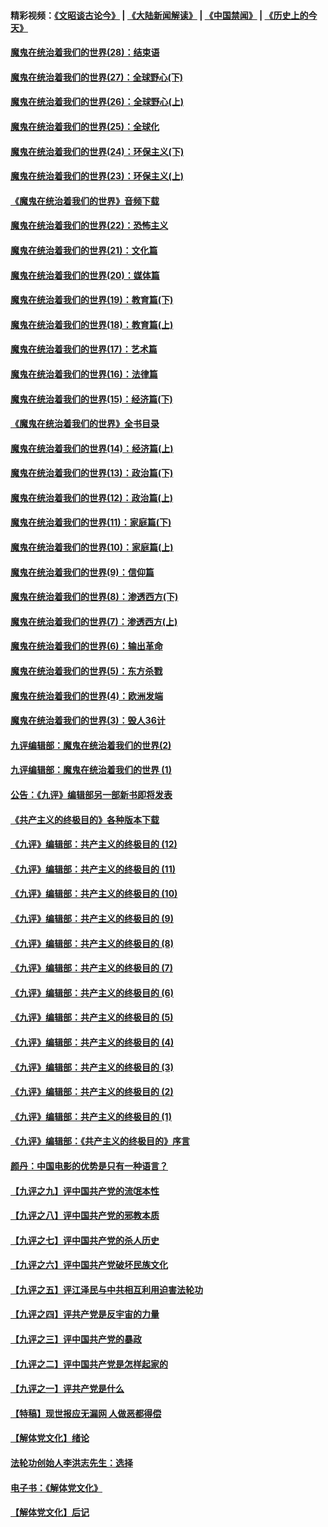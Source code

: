 #### 精彩视频：[《文昭谈古论今》](https://github.com/gfw-breaker/wenzhao/blob/master/README.md?t=12311231) | [《大陆新闻解读》](https://github.com/gfw-breaker/ntdtv-comedy/blob/master/README.md?t=12311231) | [《中国禁闻》](https://github.com/gfw-breaker/ntdtv-news/blob/master/README.md?t=12311231) | [《历史上的今天》](https://github.com/gfw-breaker/today-in-history/blob/master/README.md?t=12311231) 

#### [魔鬼在统治着我们的世界(28)：结束语](../pages/nsc422/n10936246.md?t=12311231) 

#### [魔鬼在统治着我们的世界(27)：全球野心(下)](../pages/nsc422/n10928319.md?t=12311231) 

#### [魔鬼在统治着我们的世界(26)：全球野心(上)](../pages/nsc422/n10900318.md?t=12311231) 

#### [魔鬼在统治着我们的世界(25)：全球化](../pages/nsc422/n10788205.md?t=12311231) 

#### [魔鬼在统治着我们的世界(24)：环保主义(下)](../pages/nsc422/n10695307.md?t=12311231) 

#### [魔鬼在统治着我们的世界(23)：环保主义(上)](../pages/nsc422/n10688613.md?t=12311231) 

#### [《魔鬼在统治着我们的世界》音频下载](../pages/nsc422/n10635553.md?t=12311231) 

#### [魔鬼在统治着我们的世界(22)：恐怖主义](../pages/nsc422/n10614727.md?t=12311231) 

#### [魔鬼在统治着我们的世界(21)：文化篇](../pages/nsc422/n10597706.md?t=12311231) 

#### [魔鬼在统治着我们的世界(20)：媒体篇](../pages/nsc422/n10586579.md?t=12311231) 

#### [魔鬼在统治着我们的世界(19)：教育篇(下)](../pages/nsc422/n10564808.md?t=12311231) 

#### [魔鬼在统治着我们的世界(18)：教育篇(上)](../pages/nsc422/n10526970.md?t=12311231) 

#### [魔鬼在统治着我们的世界(17)：艺术篇](../pages/nsc422/n10499093.md?t=12311231) 

#### [魔鬼在统治着我们的世界(16)：法律篇](../pages/nsc422/n10485969.md?t=12311231) 

#### [魔鬼在统治着我们的世界(15)：经济篇(下)](../pages/nsc422/n10469975.md?t=12311231) 

#### [《魔鬼在统治着我们的世界》全书目录](../pages/nsc422/n10464261.md?t=12311231) 

#### [魔鬼在统治着我们的世界(14)：经济篇(上)](../pages/nsc422/n10457370.md?t=12311231) 

#### [魔鬼在统治着我们的世界(13)：政治篇(下)](../pages/nsc422/n10448270.md?t=12311231) 

#### [魔鬼在统治着我们的世界(12)：政治篇(上)](../pages/nsc422/n10444576.md?t=12311231) 

#### [魔鬼在统治着我们的世界(11)：家庭篇(下)](../pages/nsc422/n10440961.md?t=12311231) 

#### [魔鬼在统治着我们的世界(10)：家庭篇(上)](../pages/nsc422/n10435448.md?t=12311231) 

#### [魔鬼在统治着我们的世界(9)：信仰篇](../pages/nsc422/n10432159.md?t=12311231) 

#### [魔鬼在统治着我们的世界(8)：渗透西方(下)](../pages/nsc422/n10429603.md?t=12311231) 

#### [魔鬼在统治着我们的世界(7)：渗透西方(上)](../pages/nsc422/n10426013.md?t=12311231) 

#### [魔鬼在统治着我们的世界(6)：输出革命](../pages/nsc422/n10421536.md?t=12311231) 

#### [魔鬼在统治着我们的世界(5)：东方杀戮](../pages/nsc422/n10417707.md?t=12311231) 

#### [魔鬼在统治着我们的世界(4)：欧洲发端](../pages/nsc422/n10414890.md?t=12311231) 

#### [魔鬼在统治着我们的世界(3)：毁人36计](../pages/nsc422/n10411583.md?t=12311231) 

#### [九评编辑部：魔鬼在统治着我们的世界(2)](../pages/nsc422/n10410036.md?t=12311231) 

#### [九评编辑部：魔鬼在统治着我们的世界 (1)](../pages/nsc422/n10406825.md?t=12311231) 

#### [公告：《九评》编辑部另一部新书即将发表](../pages/nsc422/n10405104.md?t=12311231) 

#### [《共产主义的终极目的》各种版本下载](../pages/nsc422/n10022138.md?t=12311231) 

#### [《九评》编辑部：共产主义的终极目的 (12)](../pages/nsc422/n9933272.md?t=12311231) 

#### [《九评》编辑部：共产主义的终极目的 (11)](../pages/nsc422/n9924973.md?t=12311231) 

#### [《九评》编辑部：共产主义的终极目的 (10)](../pages/nsc422/n9920883.md?t=12311231) 

#### [《九评》编辑部：共产主义的终极目的 (9)](../pages/nsc422/n9916363.md?t=12311231) 

#### [《九评》编辑部：共产主义的终极目的 (8)](../pages/nsc422/n9912488.md?t=12311231) 

#### [《九评》编辑部：共产主义的终极目的 (7)](../pages/nsc422/n9901176.md?t=12311231) 

#### [《九评》编辑部：共产主义的终极目的 (6)](../pages/nsc422/n9899359.md?t=12311231) 

#### [《九评》编辑部：共产主义的终极目的 (5)](../pages/nsc422/n9893174.md?t=12311231) 

#### [《九评》编辑部：共产主义的终极目的 (4)](../pages/nsc422/n9891246.md?t=12311231) 

#### [《九评》编辑部：共产主义的终极目的 (3)](../pages/nsc422/n9879879.md?t=12311231) 

#### [《九评》编辑部：共产主义的终极目的 (2)](../pages/nsc422/n9876205.md?t=12311231) 

#### [《九评》编辑部：共产主义的终极目的 (1)](../pages/nsc422/n9865857.md?t=12311231) 

#### [《九评》编辑部：《共产主义的终极目的》序言](../pages/nsc422/n9862666.md?t=12311231) 

#### [颜丹：中国电影的优势是只有一种语言？](../pages/nsc422/n9583062.md?t=12311231) 

#### [【九评之九】评中国共产党的流氓本性](../pages/nsc422/n737542.md?t=12311231) 

#### [【九评之八】评中国共产党的邪教本质](../pages/nsc422/n735942.md?t=12311231) 

#### [【九评之七】评中国共产党的杀人历史](../pages/nsc422/n733806.md?t=12311231) 

#### [【九评之六】评中国共产党破坏民族文化](../pages/nsc422/n731667.md?t=12311231) 

#### [【九评之五】评江泽民与中共相互利用迫害法轮功](../pages/nsc422/n730058.md?t=12311231) 

#### [【九评之四】评共产党是反宇宙的力量](../pages/nsc422/n727814.md?t=12311231) 

#### [【九评之三】评中国共产党的暴政](../pages/nsc422/n725597.md?t=12311231) 

#### [【九评之二】评中国共产党是怎样起家的](../pages/nsc422/n723946.md?t=12311231) 

#### [【九评之一】评共产党是什么](../pages/nsc422/n722529.md?t=12311231) 

#### [【特稿】现世报应无漏网 人做恶都得偿](../pages/nsc422/n4215167.md?t=12311231) 

#### [【解体党文化】绪论](../pages/nsc422/n1449356.md?t=12311231) 

#### [法轮功创始人李洪志先生：选择](../pages/nsc422/n3580738.md?t=12311231) 

#### [电子书：《解体党文化》](../pages/nsc422/n1573484.md?t=12311231) 

#### [【解体党文化】后记](../pages/nsc422/n1531999.md?t=12311231) 


